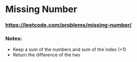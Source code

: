 # Missing Number

### https://leetcode.com/problems/missing-number/

### Notes:

* Keep a sum of the numbers and sum of the index (+1)
* Return the difference of the two